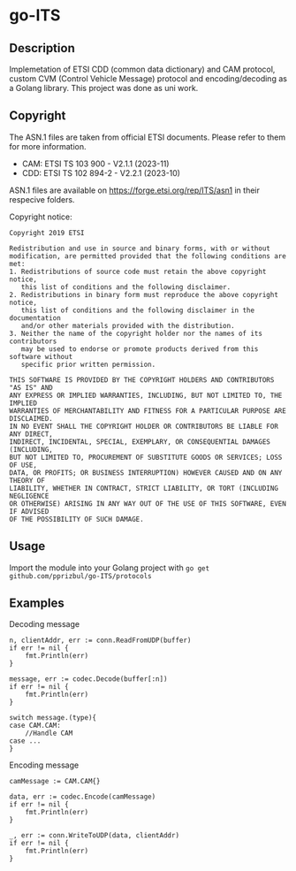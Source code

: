 # go-ITS

## Description
Implemetation of ETSI CDD (common data dictionary) and CAM protocol, custom CVM (Control Vehicle Message) protocol and encoding/decoding as a Golang library. 
This project was done as uni work.

## Copyright
The ASN.1 files are taken from official ETSI documents. Please refer to them for more information.

- CAM: ETSI TS 103 900 - V2.1.1 (2023-11)
- CDD: ETSI TS 102 894-2 - V2.2.1 (2023-10)

ASN.1 files are available on https://forge.etsi.org/rep/ITS/asn1 in their respecive folders.

Copyright notice:
```
Copyright 2019 ETSI

Redistribution and use in source and binary forms, with or without 
modification, are permitted provided that the following conditions are met:
1. Redistributions of source code must retain the above copyright notice, 
   this list of conditions and the following disclaimer.
2. Redistributions in binary form must reproduce the above copyright notice, 
   this list of conditions and the following disclaimer in the documentation 
   and/or other materials provided with the distribution.
3. Neither the name of the copyright holder nor the names of its contributors 
   may be used to endorse or promote products derived from this software without 
   specific prior written permission.

THIS SOFTWARE IS PROVIDED BY THE COPYRIGHT HOLDERS AND CONTRIBUTORS "AS IS" AND 
ANY EXPRESS OR IMPLIED WARRANTIES, INCLUDING, BUT NOT LIMITED TO, THE IMPLIED 
WARRANTIES OF MERCHANTABILITY AND FITNESS FOR A PARTICULAR PURPOSE ARE DISCLAIMED. 
IN NO EVENT SHALL THE COPYRIGHT HOLDER OR CONTRIBUTORS BE LIABLE FOR ANY DIRECT, 
INDIRECT, INCIDENTAL, SPECIAL, EXEMPLARY, OR CONSEQUENTIAL DAMAGES (INCLUDING, 
BUT NOT LIMITED TO, PROCUREMENT OF SUBSTITUTE GOODS OR SERVICES; LOSS OF USE, 
DATA, OR PROFITS; OR BUSINESS INTERRUPTION) HOWEVER CAUSED AND ON ANY THEORY OF 
LIABILITY, WHETHER IN CONTRACT, STRICT LIABILITY, OR TORT (INCLUDING NEGLIGENCE 
OR OTHERWISE) ARISING IN ANY WAY OUT OF THE USE OF THIS SOFTWARE, EVEN IF ADVISED 
OF THE POSSIBILITY OF SUCH DAMAGE.

```


## Usage

Import the module into your Golang project with `go get github.com/pprizbul/go-ITS/protocols`

## Examples

Decoding message
```
n, clientAddr, err := conn.ReadFromUDP(buffer)
if err != nil {
    fmt.Println(err)
}

message, err := codec.Decode(buffer[:n])
if err != nil {
    fmt.Println(err)
}

switch message.(type){
case CAM.CAM:
    //Handle CAM
case ...
}
```

Encoding message
```
camMessage := CAM.CAM{}

data, err := codec.Encode(camMessage)
if err != nil {
    fmt.Println(err)
}

_, err := conn.WriteToUDP(data, clientAddr)
if err != nil {
    fmt.Println(err)
}
```